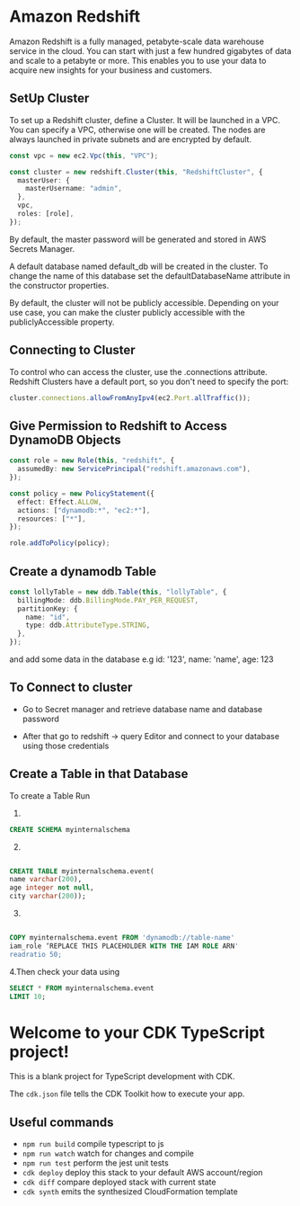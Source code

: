 # Amazon Redshift

Amazon Redshift is a fully managed, petabyte-scale data warehouse service in the cloud. You can start with just a few hundred gigabytes of data and scale to a petabyte or more. This enables you to use your data to acquire new insights for your business and customers.

## SetUp Cluster

To set up a Redshift cluster, define a Cluster. It will be launched in a VPC. You can specify a VPC, otherwise one will be created. The nodes are always launched in private subnets and are encrypted by default.

```typescript
const vpc = new ec2.Vpc(this, "VPC");

const cluster = new redshift.Cluster(this, "RedshiftCluster", {
  masterUser: {
    masterUsername: "admin",
  },
  vpc,
  roles: [role],
});
```

By default, the master password will be generated and stored in AWS Secrets Manager.

A default database named default_db will be created in the cluster. To change the name of this database set the defaultDatabaseName attribute in the constructor properties.

By default, the cluster will not be publicly accessible. Depending on your use case, you can make the cluster publicly accessible with the publiclyAccessible property.

## Connecting to Cluster

To control who can access the cluster, use the .connections attribute. Redshift Clusters have a default port, so you don't need to specify the port:

```typescript
cluster.connections.allowFromAnyIpv4(ec2.Port.allTraffic());
```

## Give Permission to Redshift to Access DynamoDB Objects

```typescript
const role = new Role(this, "redshift", {
  assumedBy: new ServicePrincipal("redshift.amazonaws.com"),
});

const policy = new PolicyStatement({
  effect: Effect.ALLOW,
  actions: ["dynamodb:*", "ec2:*"],
  resources: ["*"],
});

role.addToPolicy(policy);
```

## Create a dynamodb Table

```typescript
const lollyTable = new ddb.Table(this, "lollyTable", {
  billingMode: ddb.BillingMode.PAY_PER_REQUEST,
  partitionKey: {
    name: "id",
    type: ddb.AttributeType.STRING,
  },
});
```

and add some data in the database
e.g id: '123', name: 'name', age: 123

## To Connect to cluster

- Go to Secret manager and retrieve database name and database password

- After that go to redshift -> query Editor and connect to your database using those credentials

## Create a Table in that Database

To create a Table Run

1.

```sql
CREATE SCHEMA myinternalschema

```

2.

```sql

CREATE TABLE myinternalschema.event(
name varchar(200),
age integer not null,
city varchar(200));

```

3.

```sql

COPY myinternalschema.event FROM 'dynamodb://table-name'
iam_role ‘REPLACE THIS PLACEHOLDER WITH THE IAM ROLE ARN'
readratio 50;

```

4.Then check your data using

```sql
SELECT * FROM myinternalschema.event
LIMIT 10;

```

# Welcome to your CDK TypeScript project!

This is a blank project for TypeScript development with CDK.

The `cdk.json` file tells the CDK Toolkit how to execute your app.

## Useful commands

- `npm run build` compile typescript to js
- `npm run watch` watch for changes and compile
- `npm run test` perform the jest unit tests
- `cdk deploy` deploy this stack to your default AWS account/region
- `cdk diff` compare deployed stack with current state
- `cdk synth` emits the synthesized CloudFormation template

```

```
